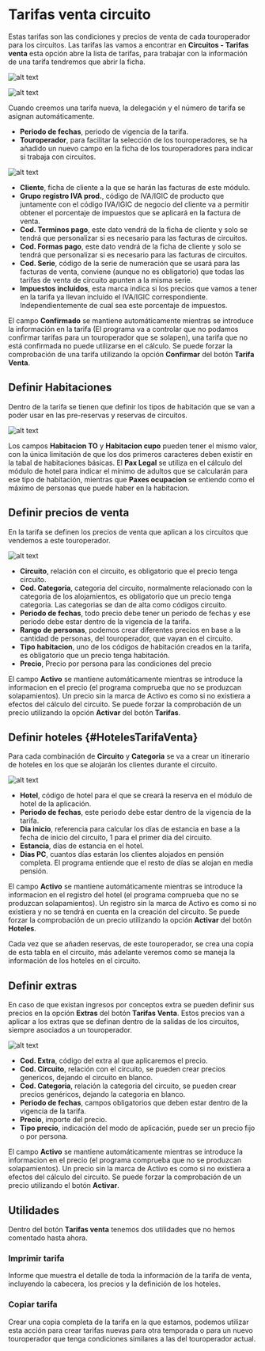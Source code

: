 # Tarifas venta circuito

Estas tarifas son las condiciones y precios de venta de cada touroperador para los circuitos. Las tarifas las vamos a encontrar en **Circuitos - Tarifas venta** esta opción abre la lista de tarifas, para trabajar con la información de una tarifa tendremos que abrir la ficha.

![alt text](./images/ListaTarifasVenta.png)

![alt text](./images/FichaTarifaVenta.png)

Cuando creemos una tarifa nueva, la delegación y el número de tarifa se asignan automáticamente.

- **Periodo de fechas**, periodo de vigencia de la tarifa.
- **Touroperador**, para facilitar la selección de los touroperadores, se ha añadido un nuevo campo en la ficha de los touroperadores para indicar si trabaja con circuitos. 

![alt text](./images/FichaTouroperador.png)

- **Cliente**, ficha de cliente a la que se harán las facturas de este módulo.
- **Grupo registro IVA prod.**, código de IVA/IGIC de producto que juntamente con el código IVA/IGIC de negocio del cliente va a permitir obtener el porcentaje de impuestos que se aplicará en la factura de venta.
- **Cod. Terminos pago**, este dato vendrá de la ficha de cliente y solo se tendrá que personalizar si es necesario para las facturas de circuitos.
- **Cod. Formas pago**, este dato vendrá de la ficha de cliente y solo se tendrá que personalizar si es necesario para las facturas de circuitos.
- **Cod. Serie**, código de la serie de numeración que se usará para las facturas de venta, conviene (aunque no es obligatorio) que todas las tarifas de venta de circuito apunten a la misma serie.
- **Impuestos incluidos**, esta marca indica si los precios que vamos a tener en la tarifa ya llevan incluido el IVA/IGIC correspondiente. Independientemente de cual sea este porcentaje de impuestos.

El campo **Confirmado** se mantiene automáticamente mientras se introduce la información en la tarifa (El programa va a controlar que no podamos confirmar tarifas para un touroperador que se solapen), una tarifa que no está confirmada no puede utilizarse en el cálculo. Se puede forzar la comprobación de una tarifa utilizando la opción **Confirmar** del botón **Tarifa Venta**.

## Definir Habitaciones

Dentro de la tarifa se tienen que definir los tipos de habitación que se van a poder usar en las pre-reservas y reservas de circuitos.

![alt text](./images/ListaHabitacionesTarifa.png)

Los campos **Habitacion TO** y **Habitacion cupo** pueden tener el mismo valor, con la única limitación de que los dos primeros caracteres deben existir en la tabal de habitaciones básicas. El **Pax Legal** se utiliza en el cálculo del módulo de hotel para indicar el mínimo de adultos que se calcularán para ese tipo de habitación, mientras que **Paxes ocupacion** se entiendo como el máximo de personas que puede haber en la habitacion.

## Definir precios de venta

En la tarifa se definen los precios de venta que aplican a los circuitos que vendemos a este touroperador.

![alt text](./images/ListaPreciosVenta.png)

- **Circuito**, relación con el circuito, es obligatorio que el precio tenga circuito.
- **Cod. Categoria**, categoria del circuito, normalmente relacionado con la categoria de los alojamientos, es obligatorio que un precio tenga categoria. Las categorias se dan de alta como códigos circuito.
- **Periodo de fechas**, todo precio debe tener un periodo de fechas y ese periodo debe estar dentro de la vigencia de la tarifa.
- **Rango de personas**, podemos crear diferentes precios en base a la cantidad de personas, del touroperador, que vayan en el circuito. 
- **Tipo habitacion**, uno de los códigos de habitación creados en la tarifa, es obligatorio que un precio tenga habitación.  
- **Precio**, Precio por persona para las condiciones del precio 

El campo **Activo** se mantiene automáticamente mientras se introduce la informacion en el precio (el programa comprueba que no se produzcan solapamientos). Un precio sin la marca de Activo es como si no existiera a efectos del cálculo del circuito. Se puede forzar la comprobación de un precio utilizando la opción **Activar** del botón **Tarifas**.

## Definir hoteles {#HotelesTarifaVenta}

Para cada combinación de **Circuito** y **Categoria** se va a crear un itinerario de hoteles en los que se alojarán los clientes durante el circuito.

![alt text](./images/ListaHotelesTarifa.png)

- **Hotel**, código de hotel para el que se creará la reserva en el módulo de hotel de la aplicación.
- **Periodo de fechas**, este periodo debe estar dentro de la vigencia de la tarifa.
- **Dia inicio**, referencia para calcular los días de estancia en base a la fecha de inicio del circuito, 1 para el primer día del circuito.
- **Estancia**, días de estancia en el hotel.
- **Dias PC**, cuantos días estarán los clientes alojados en pensión completa. El programa entiende que el resto de días se alojan en media pensión. 

El campo **Activo** se mantiene automáticamente mientras se introduce la informacion en el registro del hotel (el programa comprueba que no se produzcan solapamientos). Un registro sin la marca de Activo es como si no existiera y no se tendrá en cuenta en la creación del circuito. Se puede forzar la comprobación de un precio utilizando la opción **Activar** del botón **Hoteles**.

Cada vez que se añaden reservas, de este touroperador, se crea una copia de esta tabla en el circuito, más adelante veremos como se maneja la información de los hoteles en el circuito.

## Definir extras

En caso de que existan ingresos por conceptos extra se pueden definir sus precios en la opción **Extras** del botón **Tarifas Venta**. Estos precios van a aplicar a los extras que se definan dentro de la salidas de los circuitos, siempre asociados a un touroperador.

![alt text](./images/ExtrasTarifasVenta.png)

- **Cod. Extra**, código del extra al que aplicaremos el precio.
- **Cod. Circuito**, relación con el circuito, se pueden crear precios genericos, dejando el circuito en blanco.
- **Cod. Categoria**, relación la categoria del circuito, se pueden crear precios genéricos, dejando la categoria en blanco.
- **Periodo de fechas**, campos obligatorios que deben estar dentro de la vigencia de la tarifa.
- **Precio**, importe del precio.
- **Tipo precio**, indicación del modo de aplicación, puede ser un precio fijo o por persona.

El campo **Activo** se mantiene automáticamente mientras se introduce la informacion en el precio (el programa comprueba que no se produzcan solapamientos). Un precio sin la marca de Activo es como si no existiera a efectos del cálculo del circuito. Se puede forzar la comprobación de un precio utilizando el botón **Activar**.

## Utilidades

Dentro del botón **Tarifas venta** tenemos dos utilidades que no hemos comentado hasta ahora.

### Imprimir tarifa

Informe que muestra el detalle de toda la información de la tarifa de venta, incluyendo la cabecera, los precios y la definición de los hoteles.

### Copiar tarifa

Crear una copia completa de la tarifa en la que estamos, podemos utilizar esta acción para crear tarifas nuevas para otra temporada o para un nuevo touroperador que tenga condiciones similares a las del touroperador actual.